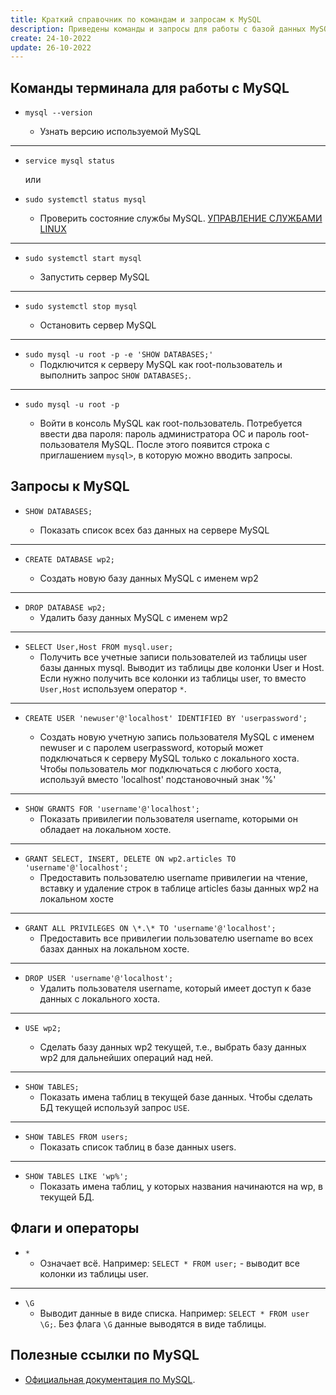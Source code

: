 ```yaml
---
title: Краткий справочник по командам и запросам к MySQL
description: Приведены команды и запросы для работы с базой данных MySQL, которые наиболее часто применяются автором статьи.
create: 24-10-2022
update: 26-10-2022
---
```


## Команды терминала для работы с MySQL

- `mysql --version`

  - Узнать версию используемой MySQL

---

- `service mysql status`

  или

- `sudo systemctl status mysql`

  - Проверить состояние службы MySQL. [УПРАВЛЕНИЕ СЛУЖБАМИ LINUX](https://losst.pro/upravlenie-sluzhbami-linux#Утилита_systemctl)

---

- `sudo systemctl start mysql`

  - Запустить сервер MySQL

---

- `sudo systemctl stop mysql`

  - Остановить сервер MySQL

---

- `sudo mysql -u root -p -e 'SHOW DATABASES;'`
  - Подключится к серверу MySQL как root-пользователь и выполнить запрос `SHOW DATABASES;`.

---

- `sudo mysql -u root -p`

  - Войти в консоль MySQL как root-пользователь. Потребуется ввести два пароля: пароль администратора ОС и пароль root-пользователя MySQL. После этого появится строка с приглашением `mysql>`, в которую можно вводить запросы.

## Запросы к MySQL

- `SHOW DATABASES;`

  - Показать список всех баз данных на сервере MySQL

---

- `CREATE DATABASE wp2;`

  - Создать новую базу данных MySQL с именем wp2

---

- `DROP DATABASE wp2;`
  - Удалить базу данных MySQL с именем wp2

---

- `SELECT User,Host FROM mysql.user;`
  - Получить все учетные записи пользователей из таблицы user базы данных mysql. Выводит из таблицы две колонки User и Host. Если нужно получить все колонки из таблицы user, то вместо `User,Host` используем оператор `*`.

---

- `CREATE USER 'newuser'@'localhost' IDENTIFIED BY 'userpassword';`

  - Создать новую учетную запись пользователя MySQL с именем newuser и с паролем userpassword, который может подключаться к серверу MySQL только с локального хоста. Чтобы пользователь мог подключаться с любого хоста, используй вместо 'localhost' подстановочный знак '%'

---

- `SHOW GRANTS FOR 'username'@'localhost';`
  - Показать привилегии пользователя username, которыми он обладает на локальном хосте.

---

- `GRANT SELECT, INSERT, DELETE ON wp2.articles TO 'username'@'localhost';`
  - Предоставить пользователю username привилегии на чтение, вставку и удаление строк в таблице articles базы данных wp2 на локальном хосте

---

- `GRANT ALL PRIVILEGES ON \*.\* TO 'username'@'localhost';`
  - Предоставить все привилегии пользователю username во всех базах данных на локальном хосте.

---

- `DROP USER 'username'@'localhost';`
  - Удалить пользователя username, который имеет доступ к базе данных с локального хоста.

---

- `USE wp2;`

  - Сделать базу данных wp2 текущей, т.е., выбрать базу данных wp2 для дальнейших операций над ней.

---

- `SHOW TABLES;`
  - Показать имена таблиц в текущей базе данных. Чтобы сделать БД текущей используй запрос `USE`.

---

- `SHOW TABLES FROM users;`
  - Показать список таблиц в базе данных users.

---

- `SHOW TABLES LIKE 'wp%';`
  - Показать имена таблиц, у которых названия начинаются на wp, в текущей БД.

## Флаги и операторы

- `*`
  - Означает всё. Например: `SELECT * FROM user;` - выводит все колонки из таблицы user.

---

- `\G`
  - Выводит данные в виде списка. Например: `SELECT * FROM user \G;`. Без флага `\G` данные выводятся в виде таблицы.

## Полезные ссылки по MySQL

- [Официальная документация по MySQL](https://dev.mysql.com/doc/refman/8.0/en/).
